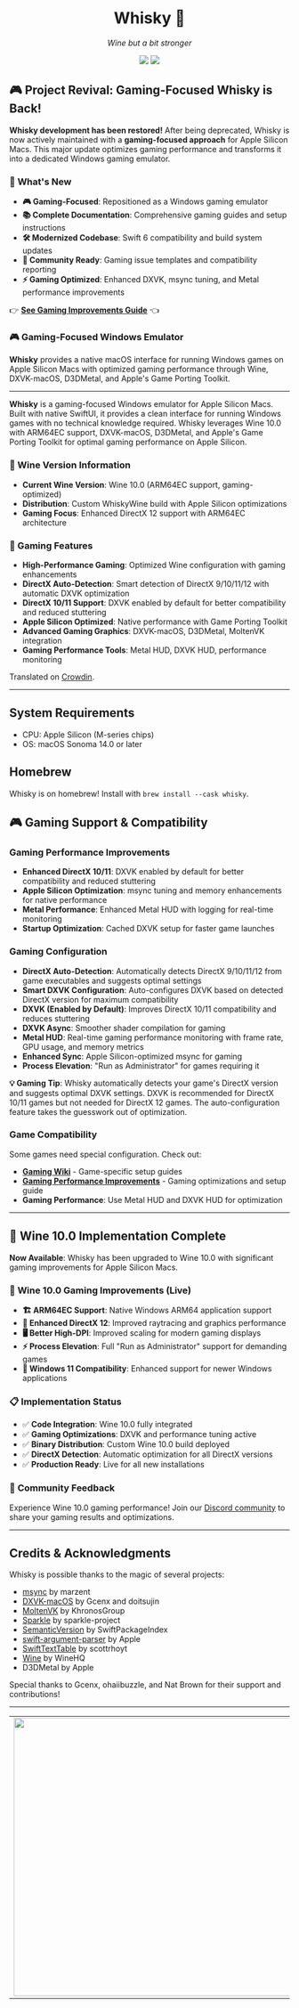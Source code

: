 <div align="center">

  # Whisky 🥃 
  *Wine but a bit stronger*
  
  ![](https://img.shields.io/github/actions/workflow/status/IsaacMarovitz/Whisky/SwiftLint.yml?style=for-the-badge)
  [![](https://img.shields.io/discord/1115955071549702235?style=for-the-badge)](https://discord.gg/CsqAfs9CnM)
</div>

## 🎮 Project Revival: Gaming-Focused Whisky is Back!

**Whisky development has been restored!** After being deprecated, Whisky is now actively maintained with a **gaming-focused approach** for Apple Silicon Macs. This major update optimizes gaming performance and transforms it into a dedicated Windows gaming emulator.

### 🚀 **What's New**
- **🎮 Gaming-Focused**: Repositioned as a Windows gaming emulator
- **📚 Complete Documentation**: Comprehensive gaming guides and setup instructions  
- **🛠️ Modernized Codebase**: Swift 6 compatibility and build system updates
- **🌟 Community Ready**: Gaming issue templates and compatibility reporting
- **⚡ Gaming Optimized**: Enhanced DXVK, msync tuning, and Metal performance improvements

👉 **[See Gaming Improvements Guide](GAMING-IMPROVEMENTS.md)** 👈

### 🎮 **Gaming-Focused Windows Emulator**

**Whisky** provides a native macOS interface for running Windows games on Apple Silicon Macs with optimized gaming performance through Wine, DXVK-macOS, D3DMetal, and Apple's Game Porting Toolkit.

---

**Whisky** is a gaming-focused Windows emulator for Apple Silicon Macs. Built with native SwiftUI, it provides a clean interface for running Windows games with no technical knowledge required. Whisky leverages Wine 10.0 with ARM64EC support, DXVK-macOS, D3DMetal, and Apple's Game Porting Toolkit for optimal gaming performance on Apple Silicon.

### 🍷 Wine Version Information
- **Current Wine Version**: Wine 10.0 (ARM64EC support, gaming-optimized)
- **Distribution**: Custom WhiskyWine build with Apple Silicon optimizations
- **Gaming Focus**: Enhanced DirectX 12 support with ARM64EC architecture

### 🎯 Gaming Features
- **High-Performance Gaming**: Optimized Wine configuration with gaming enhancements
- **DirectX Auto-Detection**: Smart detection of DirectX 9/10/11/12 with automatic DXVK optimization
- **DirectX 10/11 Support**: DXVK enabled by default for better compatibility and reduced stuttering
- **Apple Silicon Optimized**: Native performance with Game Porting Toolkit
- **Advanced Gaming Graphics**: DXVK-macOS, D3DMetal, MoltenVK integration
- **Gaming Performance Tools**: Metal HUD, DXVK HUD, performance monitoring

Translated on [Crowdin](https://crowdin.com/project/whisky).

---

## System Requirements
- CPU: Apple Silicon (M-series chips)
- OS: macOS Sonoma 14.0 or later

## Homebrew

Whisky is on homebrew! Install with 
`brew install --cask whisky`.

## 🎮 Gaming Support & Compatibility

### Gaming Performance Improvements
- **Enhanced DirectX 10/11**: DXVK enabled by default for better compatibility and reduced stuttering
- **Apple Silicon Optimization**: msync tuning and memory enhancements for native performance  
- **Metal Performance**: Enhanced Metal HUD with logging for real-time monitoring
- **Startup Optimization**: Cached DXVK setup for faster game launches

### Gaming Configuration
- **DirectX Auto-Detection**: Automatically detects DirectX 9/10/11/12 from game executables and suggests optimal settings
- **Smart DXVK Configuration**: Auto-configures DXVK based on detected DirectX version for maximum compatibility
- **DXVK (Enabled by Default)**: Improves DirectX 10/11 compatibility and reduces stuttering
- **DXVK Async**: Smoother shader compilation for gaming
- **Metal HUD**: Real-time gaming performance monitoring with frame rate, GPU usage, and memory metrics
- **Enhanced Sync**: Apple Silicon-optimized msync for gaming
- **Process Elevation**: "Run as Administrator" for games requiring it

**💡 Gaming Tip**: Whisky automatically detects your game's DirectX version and suggests optimal DXVK settings. DXVK is recommended for DirectX 10/11 games but not needed for DirectX 12 games. The auto-configuration feature takes the guesswork out of optimization.

### Game Compatibility
Some games need special configuration. Check out:
- **[Gaming Wiki](https://github.com/IsaacMarovitz/Whisky/wiki/Game-Support)** - Game-specific setup guides
- **[Gaming Performance Improvements](GAMING-IMPROVEMENTS.md)** - Gaming optimizations and setup guide
- **Gaming Performance**: Use Metal HUD and DXVK HUD for optimization

---

## 🚀 Wine 10.0 Implementation Complete

**Now Available**: Whisky has been upgraded to Wine 10.0 with significant gaming improvements for Apple Silicon Macs.

### 🎯 **Wine 10.0 Gaming Improvements (Live)**
- **🏗️ ARM64EC Support**: Native Windows ARM64 application support
- **🎨 Enhanced DirectX 12**: Improved raytracing and graphics performance  
- **🖥️ Better High-DPI**: Improved scaling for modern gaming displays
- **⚡ Process Elevation**: Full "Run as Administrator" support for demanding games
- **🔧 Windows 11 Compatibility**: Enhanced support for newer Windows applications

### 📋 **Implementation Status**
- ✅ **Code Integration**: Wine 10.0 fully integrated
- ✅ **Gaming Optimizations**: DXVK and performance tuning active
- ✅ **Binary Distribution**: Custom Wine 10.0 build deployed
- ✅ **DirectX Detection**: Automatic optimization for all DirectX versions
- ✅ **Production Ready**: Live for all new installations

### 🤝 **Community Feedback**
Experience Wine 10.0 gaming performance! Join our [Discord community](https://discord.gg/CsqAfs9CnM) to share your gaming results and optimizations.

---

## Credits & Acknowledgments

Whisky is possible thanks to the magic of several projects:

- [msync](https://github.com/marzent/wine-msync) by marzent
- [DXVK-macOS](https://github.com/Gcenx/DXVK-macOS) by Gcenx and doitsujin
- [MoltenVK](https://github.com/KhronosGroup/MoltenVK) by KhronosGroup
- [Sparkle](https://github.com/sparkle-project/Sparkle) by sparkle-project
- [SemanticVersion](https://github.com/SwiftPackageIndex/SemanticVersion) by SwiftPackageIndex
- [swift-argument-parser](https://github.com/apple/swift-argument-parser) by Apple
- [SwiftTextTable](https://github.com/scottrhoyt/SwiftyTextTable) by scottrhoyt
- [Wine](https://www.winehq.org) by WineHQ
- D3DMetal by Apple

Special thanks to Gcenx, ohaiibuzzle, and Nat Brown for their support and contributions!

---

<table>
  <tr>
    <td>
        <picture>
          <source media="(prefers-color-scheme: dark)" srcset="./images/cw-dark.png">
          <img src="./images/cw-light.png" width="500">
        </picture>
    </td>
    <td>
        Whisky doesn't exist without CrossOver. Support the work of CodeWeavers using our <a href="https://www.codeweavers.com/store?ad=1010">affiliate link</a>.
    </td>
  </tr>
</table>
